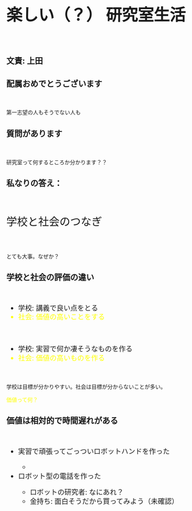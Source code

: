 <h1 style="font-size:300%">楽しい（？）
研究室生活</h1>
　
<h2>文責: 上田</h2>

<!--nextpage-->

<h2>配属おめでとうございます</h2>
　
<p>第一志望の人もそうでない人も</p>

<!--nextpage-->

<h2>質問があります</h2>
　
<p>研究室って何するところか分かります？？</p>


<!--nextpage-->

<h2>私なりの答え：</h2>
　
<p style="font-size:200%">学校と社会のつなぎ</p>
　
<p>とても大事。なぜか？</p>


<!--nextpage-->

<h2>学校と社会の評価の違い</h2>
　
<ul style="font-size:130%;line-height:130%">
	<li>学校: 講義で良い点をとる</li>
	<li style="color:yellow">社会: 価値の高いことをする</li>
 <p>&nbsp;</p>
	<li>学校: 実習で何か凄そうなものを作る</li>
	<li style="color:yellow">社会: 価値の高いものを作る</li>
</ul>
　
<p>学校は目標が分かりやすい。社会は目標が分からないことが多い。</p>
<p style="color:yellow">価値って何？</p>


<!--nextpage-->

<h2>価値は相対的で時間遅れがある</h2>
　
<ul style="font-size:130%;line-height:130%">
	<li>実習で頑張ってごっついロボットハンドを作った</li>
	<ul>
		<li></li>
	</ul>
	<li>ロボット型の電話を作った</li>
	<ul>
		<li>ロボットの研究者: なにあれ？</li>
		<li>金持ち: 面白そうだから買ってみよう（未確認）</li>
	</ul>
</ul>

